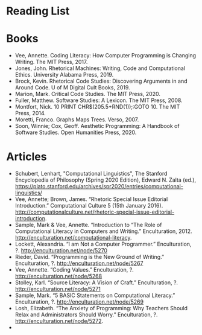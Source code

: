 # Reading List

# Books
<ul>
  <li>Vee, Annette. Coding Literacy: How Computer Programming is Changing Writing. The MIT Press, 2017.
  <li>Jones, John. Rhetorical Machines: Writing, Code and Computational Ethics. University Alabama Press, 2019.
  <li>Brock, Kevin. Rhetorical Code Studies: Discovering Arguments in and Around Code. U of M Digital Cult Books, 2019.
  <li>Marion, Mark. Critical Code Studies. The MIT Press, 2020.
  <li>Fuller, Matthew. Software Studies: A Lexicon. The MIT Press, 2008.
  <li>Montfort, Nick. 10 PRINT CHR$(205.5+RND(1));:GOTO 10. The MIT Press, 2014.
  <li>Moretti, Franco. Graphs Maps Trees. Verso, 2007.
  <li>Soon, Winnie; Cox, Geoff. Aesthetic Programming: A Handbook of Software Studies. Open Humanities Press, 2020.
</ul>

# Articles
<ul>
  <li>Schubert, Lenhart, "Computational Linguistics", The Stanford Encyclopedia of Philosophy (Spring 2020 Edition), 
Edward N. Zalta (ed.), <a href="https://plato.stanford.edu/archives/spr2020/entries/computational-linguistics/">https://plato.stanford.edu/archives/spr2020/entries/computational-linguistics/</a>
  <li>Vee, Annette; Brown, James. “Rhetoric Special Issue Editorial Introduction.” Computational Culture 5 (15th January 2016). <a href="http://computationalculture.net/rhetoric-special-issue-editorial-introduction/">http://computationalculture.net/rhetoric-special-issue-editorial-introduction</a>.
  <li>Sample, Mark & Vee, Annette. “Introduction to “The Role of Computational Literacy in Computers and Writing.” Enculturation, 2012. <a href="http://enculturation.net/computational-literacy">http://enculturation.net/computational-literacy</a>.  
  <li>Lockett, Alexandria. “I am Not a Computer Programmer.” Enculturation, ?. <a href="http://enculturation.net/node/5270">http://enculturation.net/node/5270</a> 
  <li>Rieder, David. “Programming is the New Ground of Writing.” Enculturation, ?. <a href="http://enculturation.net/node/5267">http://enculturation.net/node/5267</a> 
  <li>Vee, Annette. “Coding Values.” Enculturation, ?. <a href="http://enculturation.net/node/5268">http://enculturation.net/node/5268</a> 
  <li>Stolley, Karl. “Source Literacy: A Vision of Craft.” Enculturation, ?. <a href="http://enculturation.net/node/5271">http://enculturation.net/node/5271</a> 
  <li>Sample, Mark. “5 BASIC Statements on Computational Literacy.” Enculturation, ?. <a href="http://enculturation.net/node/5269">http://enculturation.net/node/5269</a> 
  <li>Losh, Elizabeth. “The Anxiety of Programming: Why Teachers Should Relax and Administrators Should Worry.” Enculturation, ?. <a href="http://enculturation.net/node/5272">http://enculturation.net/node/5272</a>.  
  <li>
</ul>
